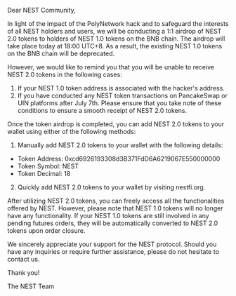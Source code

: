Dear NEST Community,

In light of the impact of the PolyNetwork hack and to safeguard the interests of all NEST holders and users, we will be conducting a 1:1 airdrop of NEST 2.0 tokens to holders of NEST 1.0 tokens on the BNB chain. The airdrop will take place today at 18:00 UTC+8. As a result, the existing NEST 1.0 tokens on the BNB chain will be deprecated.

However, we would like to remind you that you will be unable to receive NEST 2.0 tokens in the following cases:
1. If your NEST 1.0 token address is associated with the hacker's address.
2. If you have conducted any NEST token transactions on PancakeSwap or UIN platforms after July 7th.
Please ensure that you take note of these conditions to ensure a smooth receipt of NEST 2.0 tokens.

Once the token airdrop is completed, you can add NEST 2.0 tokens to your wallet using either of the following methods:
1. Manually add NEST 2.0 tokens to your wallet with the following details:
- Token Address: 0xcd6926193308d3B371FdD6A6219067E550000000
- Token Symbol: NEST
- Token Decimal: 18
2. Quickly add NEST 2.0 tokens to your wallet by visiting nestfi.org.

After utilizing NEST 2.0 tokens, you can freely access all the functionalities offered by NEST. However, please note that NEST 1.0 tokens will no longer have any functionality. If your NEST 1.0 tokens are still involved in any pending futures orders, they will be automatically converted to NEST 2.0 tokens upon order closure.

We sincerely appreciate your support for the NEST protocol. Should you have any inquiries or require further assistance, please do not hesitate to contact us.

Thank you!

The NEST Team
